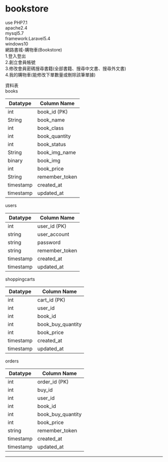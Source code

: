 # bookstore
use PHP7.1</br>
apache2.4</br>
mysql5.7</br>
framework:Laravel5.4</br>
windows10</br>
網路書城-購物車(Bookstore)</br>
1.登入登出</br>
2.創立會員帳號</br>
3.修改會員密碼搜尋書籍(全部書籍、搜尋中文書、搜尋外文書)</br>
4.我的購物車(能修改下單數量或刪除該筆單據)</br>

資料表</br>
books

Datatype|Column Name
---|---
int|book_id (PK)
String|book_name
int|book_class
int|book_quantity
int|book_status
String|book_img_name
binary|book_img
int|book_price
String|remember_token
timestamp|created_at
timestamp|updated_at

users

Datatype|Column Name
---|---
int|user_id	(PK)
string|user_account
string|password
string|remember_token
timestamp|created_at
timestamp|updated_at

shoppingcarts

Datatype|Column Name
---|---
int|cart_id  (PK)
int|user_id
int|book_id
int|book_buy_quantity
int|book_price
timestamp|created_at
timestamp|updated_at

orders

Datatype|Column Name
---|---
int|order_id  (PK)
int|buy_id
int|user_id
int|book_id
int|book_buy_quantity
int|book_price
string|remember_token
timestamp|created_at
timestamp|updated_at

------------------------------------




